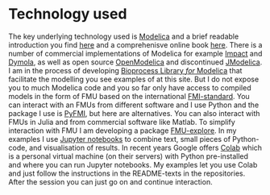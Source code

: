# Technology used

The key underlying technology used is 
[Modelica](https://modelica.org)
and a brief readable introduction you find
[here](https://marcobonvini.com/modelica/2020/06/29/all-about-modelica.html)
and a comprehenisve online book
[here](https://mbe.modelica.university).
There is a number of commercial implementations of Modelica for example 
[Impact](https://modelon.com/modelon-impact/) and 
[Dymola](https://www.3ds.com/products-services/catia/products/dymola/), 
as well as  open source 
[OpenModelica](https://www.openmodelica.org)
and discontinued
[JModelica](https://jmodelica.org//).
I am in the process of developing
[Bioprocess Library *for* Modelica](https://www.openmodelica.org/images/M_images/OpenModelicaWorkshop_2021/Design%20aspects%20of%20BPL%20v4b.pdf)
that facilitate the modelling you see examples of at this site. But I do not expose you to much Modelica code and you so far only have access to compiled models in the form of FMU based on the international 
[FMI-standard](https://fmi-standard.org).
You can interact with an FMUs from different software and I use Python and the package I use is 
[PyFMI](https://github.com/modelon-community/PyFMI), 
but here are alternatives. You can also interact with FMUs in Julia and from commercial software like Matlab. To simplify interaction with FMU I am developing a package 
[FMU-explore](https://www.openmodelica.org/images/M_images/OpenModelicaWorkshop_2022/1505_Axelsson%202022,%20Design%20aspects%20of%20FMU-explore%20a%20Python%20module%20to%20complement%20PyFMI.pdf).
In my examples I use
[Jupyter notebooks](https://realpython.com/jupyter-notebook-introduction/) 
to combine text, small pieces of Python-code, and visualisation of results. 
In recent years Google offers 
[Colab](https://colab.research.google.com) 
which is a personal virtual  machine (on their servers) with Python pre-installed and where  you can run Jupyter notebooks. My examples let you use Colab and just follow the instructions in the README-texts in the repositories. After the session you can just go on and continue interaction.
